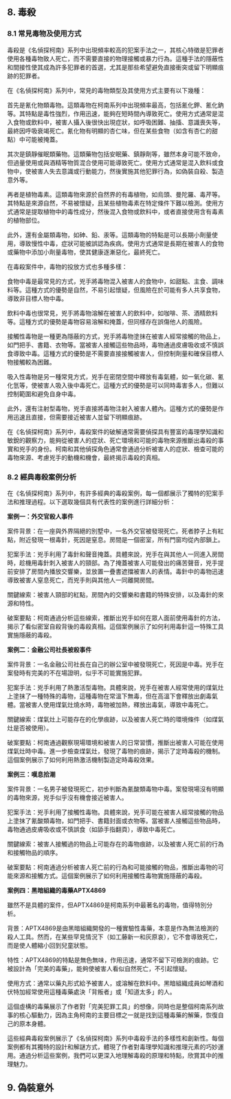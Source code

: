 ## 8. 毒殺

### 8.1 常見毒物及使用方式

毒殺是《名偵探柯南》系列中出現頻率較高的犯案手法之一，其核心特徵是犯罪者使用各種毒物致人死亡，而不需要直接的物理接觸或暴力行為。這種手法的隱蔽性和間接性使其成為許多犯罪者的首選，尤其是那些希望避免直接衝突或留下明顯痕跡的犯罪者。

在《名偵探柯南》系列中，常見的毒物類型及其使用方式主要有以下幾種：

首先是氰化物類毒物。這類毒物在柯南系列中出現頻率最高，包括氰化鉀、氰化鈉等。其特點是毒性強烈，作用迅速，能夠在短時間內導致死亡。使用方式通常是混入食物或飲料中，被害人攝入後很快出現症狀，如呼吸困難、抽搐、意識喪失等，最終因呼吸衰竭死亡。氰化物有明顯的杏仁味，但在某些食物（如含有杏仁的甜點）中可能被掩蓋。

其次是鎮靜催眠類藥物。這類藥物包括安眠藥、鎮靜劑等，雖然本身可能不致命，但過量使用或與酒精等物質混合使用可能導致死亡。使用方式通常是混入飲料或食物中，使被害人失去意識或行動能力，然後實施其他犯罪行為，如偽裝自殺、製造意外等。

再者是植物毒素。這類毒物來源於自然界的有毒植物，如烏頭、曼陀羅、毒芹等。其特點是來源自然，不易被懷疑，且某些植物毒素在特定條件下難以檢測。使用方式通常是提取植物中的毒性成分，然後混入食物或飲料中，或者直接使用含有毒素的植物部位。

此外，還有金屬類毒物，如砷、鉛、汞等。這類毒物的特點是可以長期小劑量使用，導致慢性中毒，症狀可能被誤認為疾病。使用方式通常是長期在被害人的食物或藥物中添加小劑量毒物，使其健康逐漸惡化，最終死亡。

在毒殺案件中，毒物的投放方式也多種多樣：

食物中毒是最常見的方式，兇手將毒物混入被害人的食物中，如甜點、主食、調味料等。這種方式的優勢是自然，不易引起懷疑，但風險在於可能有多人共享食物，導致非目標人物中毒。

飲料中毒也很常見，兇手將毒物溶解在被害人的飲料中，如咖啡、茶、酒精飲料等。這種方式的優勢是毒物容易溶解和掩蓋，但同樣存在誤傷他人的風險。

接觸性毒物是一種更為隱蔽的方式，兇手將毒物塗抹在被害人經常接觸的物品上，如門把手、書籍、衣物等。當被害人接觸這些物品時，毒物通過皮膚吸收或不慎誤食導致中毒。這種方式的優勢是不需要直接接觸被害人，但控制劑量和確保目標人物接觸較為困難。

吸入性毒物是另一種常見方式，兇手在密閉空間中釋放有毒氣體，如一氧化碳、氰化氫等，使被害人吸入後中毒死亡。這種方式的優勢是可以同時毒害多人，但難以控制範圍和避免自身中毒。

此外，還有注射型毒物，兇手直接將毒物注射入被害人體內。這種方式的優勢是作用迅速且直接，但需要接近被害人並留下明顯痕跡。

在《名偵探柯南》系列中，毒殺案件的破解通常需要偵探具有豐富的毒理學知識和敏銳的觀察力，能夠從被害人的症狀、死亡環境和可能的毒物來源推斷出毒殺的事實和兇手的身份。柯南和其他偵探角色通常會通過分析被害人的症狀、檢查可能的毒物來源、考慮兇手的動機和機會，最終揭示毒殺的真相。

### 8.2 經典毒殺案例分析

在《名偵探柯南》系列中，有許多經典的毒殺案例，每一個都展示了獨特的犯案手法和推理過程。以下選取幾個具有代表性的案例進行詳細分析：

**案例一：外交官殺人事件**

案件背景：在一座與外界隔絕的別墅中，一名外交官被發現死亡。死者脖子上有紅點，附近發現一根毒針，死因是窒息。房間是一個密室，所有門窗均從內部鎖上。

犯案手法：兇手利用了毒針和聲音掩蓋。具體來說，兇手在與其他人一同進入房間時，趁機用毒針刺入被害人的頸部。為了掩蓋被害人可能發出的痛苦聲音，兇手提前安排了房間內播放交響樂，並放置一疊書遮擋被害人的表情。毒針中的毒物迅速導致被害人窒息死亡，而兇手則與其他人一同離開房間。

關鍵線索：被害人頸部的紅點，房間內的交響樂和書籍的特殊安排，以及毒針的來源和特性。

破案要點：柯南通過分析這些線索，推斷出兇手如何在眾人面前使用毒針的方法，揭示了看似密室自殺背後的毒殺真相。這個案例展示了如何利用毒針這一特殊工具實施隱蔽的毒殺。

**案例二：金融公司社長被殺事件**

案件背景：一名金融公司社長在自己的辦公室中被發現死亡，死因是中毒。兇手在案發時有完美的不在場證明，似乎不可能實施犯罪。

犯案手法：兇手利用了熱激活型毒物。具體來說，兇手在被害人經常使用的煤氣灶上塗抹了一種特殊的毒物，這種毒物在常溫下無毒，但在高溫下會釋放出劇毒氣體。當被害人使用煤氣灶燒水時，毒物被加熱，釋放出毒氣，導致中毒死亡。

關鍵線索：煤氣灶上可能存在的化學痕跡，以及被害人死亡時的環境條件（如煤氣灶是否被使用）。

破案要點：柯南通過觀察現場環境和被害人的日常習慣，推斷出被害人可能在使用煤氣灶時中毒。進一步檢查煤氣灶，發現了毒物的痕跡，揭示了定時毒殺的機制。這個案例展示了如何利用熱激活機制製造定時毒殺效果。

**案例三：嘆息拾潮**

案件背景：一名男子被發現死亡，初步判斷為氰酸類毒物中毒。案發現場沒有明顯的毒物來源，兇手似乎沒有機會接近被害人。

犯案手法：兇手利用了接觸性毒物。具體來說，兇手可能在被害人經常接觸的物品上塗抹了氰酸類毒物，如門把手、書籍封面或衣物等。當被害人接觸這些物品時，毒物通過皮膚吸收或不慎誤食（如舔手指翻頁），導致中毒死亡。

關鍵線索：被害人接觸過的物品上可能存在的毒物痕跡，以及被害人死亡前的行為和接觸物品的順序。

破案要點：柯南通過分析被害人死亡前的行為和可能接觸的物品，推斷出毒物的可能來源和接觸方式。這個案例展示了如何利用接觸性毒物實施隱蔽的毒殺。

**案例四：黑暗組織的毒藥APTX4869**

雖然不是具體的案件，但APTX4869是柯南系列中最著名的毒物，值得特別分析。

背景：APTX4869是由黑暗組織開發的一種實驗性毒藥，本意是作為無法檢測的殺人工具。然而，在某些罕見情況下（如工藤新一和灰原哀），它不會導致死亡，而是使人體縮小回到兒童狀態。

特性：APTX4869的特點是無色無味，作用迅速，通常不留下可檢測的痕跡。它被設計為「完美的毒藥」，能夠使被害人看似自然死亡，不引起懷疑。

使用方式：通常以藥丸形式給予被害人，或溶解在飲料中。黑暗組織成員如琴酒和伏特加經常使用這種毒藥處決「背叛者」或「知道太多」的人。

這個虛構的毒藥展示了作者對「完美犯罪工具」的想像，同時也是整個柯南系列故事的核心驅動力，因為主角柯南的主要目標之一就是找到這種毒藥的解藥，恢復自己的原本身體。

這些經典毒殺案例展示了《名偵探柯南》系列中毒殺手法的多樣性和創新性。每個案例都有其獨特的設計和解謎方式，體現了作者對毒理學知識和推理元素的巧妙運用。通過分析這些案例，我們可以更深入地理解毒殺的原理和特點，欣賞其中的推理魅力。

## 9. 偽裝意外
